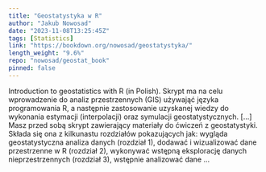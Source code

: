 ```yaml
---
title: "Geostatystyka w R"
author: "Jakub Nowosad"
date: "2023-11-08T13:25:45Z"
tags: [Statistics]
link: "https://bookdown.org/nowosad/geostatystyka/"
length_weight: "9.6%"
repo: "nowosad/geostat_book"
pinned: false
---
```


Introduction to geostatistics with R (in Polish). Skrypt ma na celu wprowadzenie do analiz przestrzennych (GIS) używająć języka programowania R, a następnie zastosowanie uzyskanej wiedzy do wykonania estymacji (interpolacji) oraz symulacji geostatystycznych. [...] Masz przed sobą skrypt zawierający materiały do ćwiczeń z geostatystyki.
Składa się ona z kilkunastu rozdziałów pokazujących jak: wygląda geostatystyczna analiza danych (rozdział 1), dodawać i wizualizować dane przestrzenne w R (rozdział 2), wykonywać wstępną eksplorację danych nieprzestrzennych (rozdział 3), wstępnie analizować dane  ...
